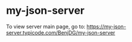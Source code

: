 # my-json-server

To view server main page, go to: https://my-json-server.typicode.com/BenjDG/my-json-server
